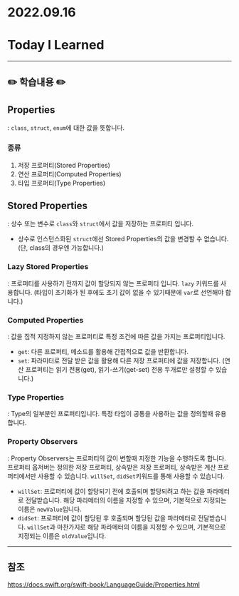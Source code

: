 # 2022.09.16

# Today I Learned

---

## ✏️ 학습내용 ✏️
## Properties
: `class`, `struct`, `enum`에 대한 값을 뜻합니다.

### 종류
1. 저장 프로퍼티(Stored Properties)
2. 연산 프로퍼티(Computed Properties)
3. 타입 프로퍼티(Type Properties)

## Stored Properties
: 상수 또는 변수로 `class`와 `struct`에서 값을 저장하는 프로퍼티 입니다.
- 상수로 인스턴스화된 `struct`에선 Stored Properties의 값을 변경할 수 없습니다.
(단, class의 경우엔 가능합니다.)

### Lazy Stored Properties
: 프로퍼티를 사용하기 전까지 값이 할당되지 않는 프로퍼티 입니다.
`lazy` 키워드를 사용합니다.
(타입이 초기화가 된 후에도 초기 값이 없을 수 있기때문에 `var`로 선언해야 합니다.)

### Computed Properties
: 값을 집적 지정하지 않는 프로퍼티로 특정 조건에 따른 값을 가지는 프로퍼티입니다.
- `get`: 다른 프로퍼티, 메소드를 활용해 간접적으로 값을 반환합니다.
- `set`: 파라미터로 전달 받은 값을 활용해 다른 저장 프로퍼티에 값을 저장합니다.
(연산 프로퍼티는 읽기 전용(get), 읽기-쓰기(get-set) 전용 두개로만 설정할 수 있습니다.)

### Type Properties
: Type의 일부분인 프로퍼티입니다. 특정 타입이 공통을 사용하는 값을 정의할때 유용합니다.

### Property Observers
:  Property Observers는 프로퍼티의 값이 변할때 지정한 기능을 수행하도록 합니다. 프로퍼티 옵저버는 정의한 저장 프로퍼티, 상속받은 저장 프로퍼티, 상속받은 계산 프로퍼티에서만 사용할 수 있습니다. `willSet`, `didSet`키워드를 통해 사용할 수 있습니다.
- `willSet`: 프로퍼티에 값이 할당되기 전에 호출되며 할당되려고 하는 값을 파라메터로 전달받습니다. 해당 파라메터의 이름을 지정할 수 있으며, 기본적으로 지정되는 이름은 `newValue`입니다.
- `didSet`: 프로퍼티에 값이 할당된 후 호출되며 할당된 값을 파라메터로 전달받습니다. `willSet`과 마찬가지로 해당 파라메터의 이름을 지정할 수 있으며, 기본적으로 지정되는 이름은 `oldValue`입니다.


---

## 참조
https://docs.swift.org/swift-book/LanguageGuide/Properties.html